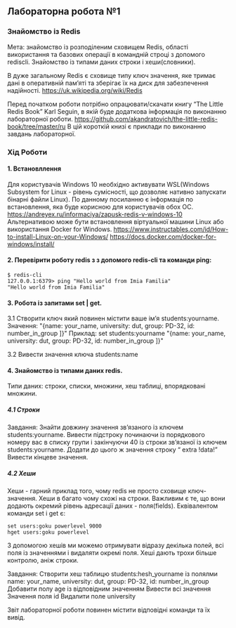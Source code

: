 ## Лабораторна робота №1
### Знайомство із Redis

Мета: знайомство із розподіленим сховищем Redis, області використання та базових операції в командній строці з допомого rediscli. Знайомство із типами даних строки і хеши(словники).  

В дуже загальному Redis є сховище типу ключ значення, яке тримає дані в оперативній пам’яті та зберігає їх на диск для забезпечення надійності. 
https://uk.wikipedia.org/wiki/Redis

Перед початком роботи потрібно опрацювати/скачати книгу “The Little Redis Book” Karl Seguin, в якій буде додаткова інформація по виконанню лабораторної роботи. 
https://github.com/akandratovich/the-little-redis-book/tree/master/ru
В цій короткій книзі є приклади по виконанню завдань лабораторної.

### Хід Роботи

#### 1. Встановллення
Для користувачів Windows 10 необхідно активувати WSL(Windows Subsystem for Linux - рівень сумісності, що дозволяє нативно запускати бінарні файли Linux). По данному посиланню є інформація по встановлення, яка буде корисною для користувачів обох ОС. 
https://andreyex.ru/informaciya/zapusk-redis-v-windows-10
Альтернативою може бути встановлення віртуальної машини Linux або використання Docker for Windows. 
https://www.instructables.com/id/How-to-install-Linux-on-your-Windows/
https://docs.docker.com/docker-for-windows/install/

#### 2.  Перевірити роботу redis з з допомого redis-cli та команди ping:
```
$ redis-cli
127.0.0.1:6379> ping "Hello world from Imia Familia"
"Hello world from Imia Familia"
```

#### 3. Робота із запитами set | get.

3.1 Створити ключ який повинен містити ваше ім’я students:yourname.
Значення:  "{name: your_name, university: dut, group: PD-32, id: number_in_group ]}"
Приклад: 
set students:yourname "{name: your_name, university: dut, group: PD-32, id: number_in_group ]}" 

3.2 Вивести значення ключа students:name

#### 4.  Знайомство із типами даних redis.
 Типи даних: строки, списки, множини, хеш таблиці, впорядковані множини. 

##### 4.1 Строки
Завдання:
Знайти довжину значення зв’язаного із ключем students:yourname. 
Вивести підстроку починаючи із порядкового  номеру вас в  списку групи і закінчуючи 40 із строки зв’язаної із ключем students:yourname.
Додати до цього ж значення строку “ extra !data!” Вивести кінцеве значення.

##### 4.2 Хеши
Хеши -  гарний приклад того, чому redis не просто сховище ключ-значення. Хеши  в багато чому схожі на строки.  Важливим є те, що вони додають окремий рівень адресації даних - поля(fields).  Еквівалентом команди set i get є:
```
set users:goku powerlevel 9000
hget users:goku powerlevel
```
З допомогою хешів ми можемо отримувати відразу декілька полей, всі поля із значеннями і видаляти окремі поля. Хеші дають трохи більше контролю, аніж строки.

Завдання:
Створити хеш таблицю students:hesh_yourname із полялми name: your_name, university: dut, group: PD-32, id: number_in_group
Добавити полу age із відповідним значенням
Вивести всі значення
Значення поля id
Видалити поле university

Звіт лабораторної роботи повинен містити відповідні команди та їх вивід.
